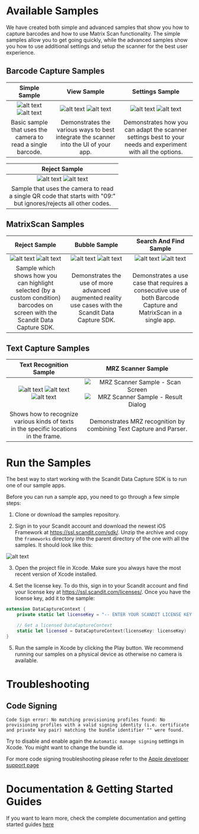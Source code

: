 # Available Samples

We have created both simple and advanced samples that show you how to capture barcodes and how to use Matrix Scan functionality.
The simple samples allow you to get going quickly, while the advanced samples show you how to use additional settings and setup the scanner for the best user experience.

## Barcode Capture Samples

|                               Simple Sample                              |                                View Sample                               |                             Settings Sample                              |
|:------------------------------------------------------------------------:|:------------------------------------------------------------------------:|:------------------------------------------------------------------------:|
| ![alt text](images/sample-bc-simple-1.jpg?raw=true "Simple Sample") ![alt text](images/sample-bc-simple-2.jpg?raw=true "Simple Sample") | ![alt text](images/sample-bc-view-1.jpg?raw=true "View Sample") ![alt text](images/sample-bc-view-2.jpg?raw=true "View Sample") | ![alt text](images/sample-bc-settings-1.jpg?raw=true "Settings Sample") ![alt text](images/sample-bc-settings-2.jpg?raw=true "Settings Sample") |
 Basic sample that uses the camera to read a single barcode.              | Demonstrates the various ways to best integrate the scanner into the UI of your app. | Demonstrates how you can adapt the scanner settings best to your needs and experiment with all the options. |

|                               Reject Sample                              |
|:------------------------------------------------------------------------:|
| ![alt text](images/sample-bc-reject-1.jpg?raw=true "Reject Sample") ![alt text](images/sample-bc-reject-2.jpg?raw=true "Reject Sample") |
 Sample that uses the camera to read<br> a single QR code that starts with "09:"<br> but ignores/rejects all other codes. |


## MatrixScan Samples

|                               Reject Sample                              |                               Bubble Sample                              |                          Search And Find Sample                          |
|:------------------------------------------------------------------------:|:------------------------------------------------------------------------:|:------------------------------------------------------------------------:|
| ![alt text](images/sample-ms-reject-1.jpg?raw=true "Reject Sample") ![alt text](images/sample-ms-reject-2.jpg?raw=true "Reject Sample") | ![alt text](images/sample-ms-bubble-1.jpg?raw=true "Bubble Sample") ![alt text](images/sample-ms-bubble-2.jpg?raw=true "Bubble Sample") | ![alt text](images/sample-ms-saf-1.jpg?raw=true "Search") ![alt text](images/sample-ms-saf-2.jpg?raw=true "Find") |
| Sample which shows how you can highlight selected (by a custom condition) barcodes on screen with the Scandit Data Capture SDK. | Demonstrates the use of more advanced augmented reality use cases with the Scandit Data Capture SDK. | Demonstrates a use case that requires a consecutive use of both Barcode Capture and MatrixScan in a single app. |


## Text Capture Samples

|                           Text Recognition Sample                        |                             MRZ Scanner Sample                           |
|:------------------------------------------------------------------------:|:------------------------------------------------------------------------:|
| ![alt text](images/sample-tc-textrecognition-1.jpg?raw=true "Text Recognition Sample - Scan Screen") ![alt text](images/sample-tc-textrecognition-2.jpg?raw=true "Text Recognition Sample - Result Dialog") ![alt text](images/sample-tc-textrecognition-3.jpg?raw=true "Text Recognition Sample - Settings Screen") | ![MRZ Scanner Sample - Scan Screen](images/sample-tc-mrz-1.jpg?raw=true "MRZ Scanner Sample - Scan Screen") ![MRZ Scanner Sample - Result Dialog](images/sample-tc-mrz-2.jpg?raw=true "MRZ Scanner Sample - Result Dialog") |
| Shows how to recognize various kinds of texts <br> in the specific locations in the frame. | Demonstrates MRZ recognition by combining Text Capture and Parser. |


# Run the Samples

The best way to start working with the Scandit Data Capture SDK is to run one of our sample apps.

Before you can run a sample app, you need to go through a few simple steps:

  1. Clone or download the samples repository.
  
  2. Sign in to your Scandit account and download the newest iOS Framework at <https://ssl.scandit.com/sdk/>. Unzip the archive and copy the `frameworks` directory into the parent directory of the one with all the samples. It should look like this:
  
  ![alt text](images/samples-libs-setup.jpg?raw=true "Frameworks setup")
  
  3. Open the project file in Xcode. Make sure you always have the most recent version of Xcode installed.
  
  4. Set the license key. To do this, sign in to your Scandit account and find your license key at <https://ssl.scandit.com/licenses/>. Once you have the license key, add it to the sample:
  
  ```swift
  extension DataCaptureContext {
      private static let licenseKey = "-- ENTER YOUR SCANDIT LICENSE KEY HERE --"

      // Get a licensed DataCaptureContext
      static let licensed = DataCaptureContext(licenseKey: licenseKey)
  }
  ```
  
  5. Run the sample in Xcode by clicking the Play button. We recommend running our samples on a physical device as otherwise no camera is available.


# Troubleshooting

## Code Signing
	Code Sign error: No matching provisioning profiles found: No provisioning profiles with a valid signing identity (i.e. certificate and private key pair) matching the bundle identifier "" were found.
	
Try to disable and enable again the `Automatic manage signing` settings in Xcode. You might want to change the bundle id.

For more code signing troubleshooting please refer to the [Apple developer support page](https://help.apple.com/xcode/mac/current/#/dev60b6fbbc7)

# Documentation & Getting Started Guides

If you want to learn more, check the complete documentation and getting started guides [here](https://docs.scandit.com/data-capture-sdk/ios/)
